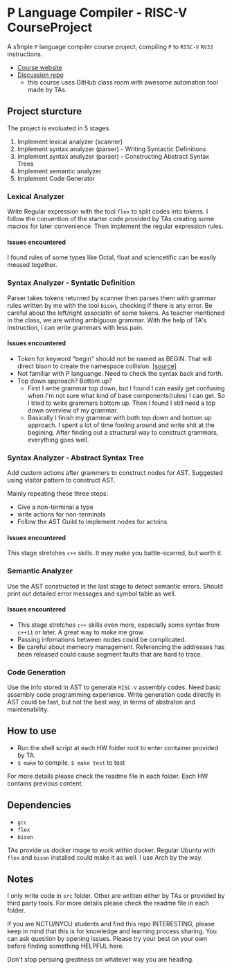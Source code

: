 # P Language Compiler - RISC-V CourseProject
A s1mple `P` language compiler course project, compiling `P` to `RISC-V` `RV32` instructions.
* [Course website](https://compiler-s20.github.io/)
* [Discussion repo](https://github.com/compiler-s20/discussion/)
    * this course uses GitHub class room with awesome automation tool made by TAs.

## Project sturcture
The project is evoluated in 5 stages.
1. Implement lexical analyzer (scanner)
2. Implement syntax analyzer (parser) - Writing Syntactic Definitions
3. Implement syntax analyzer (parser) - Constructing Abstract Syntax Trees
4. Implement semantic analyzer
5. Implement Code Generator

### Lexical Analyzer
Write Regular expression with the tool `flex` to split codes into tokens. I follow the convention of the starter code provided by TAs creating some macros for later convenience. Then implement the regular expression rules.

#### Issues encountered
I found rules of some types like Octal, float and sciencetific can be easily messed together.

### Syntax Analyzer - Syntatic Definition
Parser takes tokens returned by scanner then parses them with grammar rules written by me with the tool `bison`, checking if there is any error. Be careful about the left/right associatin of some tokens. As teacher mentioned in the class, we are writing ambiguous grammar. With the help of TA's instruction, I can write grammars with less pain.

#### Issues encountered
* Token for keyword "begin" should not be named as BEGIN. That will direct bison to create the namespace collision. [[source]](https://bytes.com/topic/c/answers/861576-error-expected-identifier-before-token#post3456702)
* Not familiar with P languange. Need to check the syntax back and forth.
* Top down approach? Bottom up?
  * First I write grammar top down, but I found I can easily get confusing when I'm not sure what kind of base components(rules) I can get. So I tried to write grammars bottom up. Then I found I still need a top down overview of my grammar.
  * Basically I finish my grammar with both top down and bottom up approach. I spent a lot of time fooling around and write shit at the begining. After finding out a structural way to construct grammars, everything goes well.

### Syntax Analyzer - Abstract Syntax Tree
Add custom actions after grammers to construct nodes for AST. Suggested using visitor pattern to construct AST.

Mainly repeating these three steps:
* Give a non-terminal a type
* write actions for non-terminals
* Follow the AST Guild to implement nodes for actoins

#### Issues encountered
This stage stretches `c++` skills. It may make you battle-scarred, but worth it.

### Semantic Analyzer
Use the AST constructed in the last stage to detect semantic errors. Should print out detailed error messages and symbol table as well.

#### Issues encountered
* This stage stretches `c++` skills even more, especially some syntax from `c++11` or later. A great way to make me grow.
* Passing infomations between nodes could be complicated.
* Be careful about memeory management. Referencing the addresses has been released could cause segment faults that are hard to trace.

### Code Generation
Use the info stored in AST to generate `RISC-V` assembly codes. Need basic assembly code programming experience. Write generation code directly in AST could be fast, but not the best way, in terms of abstraton and maintenability.

## How to use
* Run the shell script at each HW folder root to enter container provided by TA.
* `$ make` to compile. `$ make test` to test

For more details please check the readme file in each folder. Each HW contains previous content.

## Dependencies
* `gcc`
* `flex`
* `bison`

TAs provide us docker image to work within docker. Regular Ubuntu with `flex` and `bison` installed could make it as well. I use Arch by the way.

## Notes
I only write code in `src` folder. Other are written either by TAs or provided by third party tools. For more details please check the readme file in each folder.

If you are NCTU/NYCU students and find this repo INTERESTING, please keep in mind that this is for knowledge and learning process sharing. You can ask question by opening issues. Please try your best on your own before finding something HELPFUL here.

Don't stop persuing greatness on whatever way you are heading.
